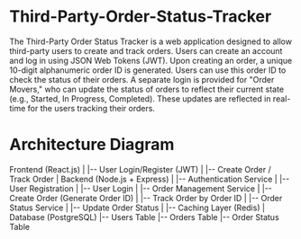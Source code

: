 # Third-Party-Order-Status-Tracker
The Third-Party Order Status Tracker is a web application designed to allow third-party users to create and track orders. Users can create an account and log in using JSON Web Tokens (JWT). Upon creating an order, a unique 10-digit alphanumeric order ID is generated. Users can use this order ID to check the status of their orders. A separate login is provided for "Order Movers," who can update the status of orders to reflect their current state (e.g., Started, In Progress, Completed). These updates are reflected in real-time for the users tracking their orders.

# Architecture Diagram

Frontend (React.js)
  |
  |-- User Login/Register (JWT)
  |
  |-- Create Order / Track Order
  |
Backend (Node.js + Express)
  |
  |-- Authentication Service
  |   |-- User Registration
  |   |-- User Login
  |
  |-- Order Management Service
  |   |-- Create Order (Generate Order ID)
  |   |-- Track Order by Order ID
  |
  |-- Order Status Service
  |   |-- Update Order Status
  |
  |-- Caching Layer (Redis)
  |
Database (PostgreSQL)
  |-- Users Table
  |-- Orders Table
  |-- Order Status Table

